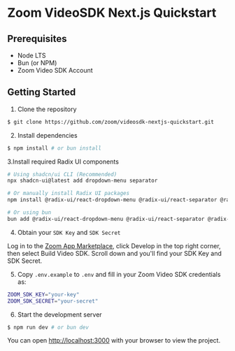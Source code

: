 # Zoom VideoSDK Next.js Quickstart

## Prerequisites

- Node LTS
- Bun (or NPM)
- Zoom Video SDK Account

## Getting Started

1. Clone the repository

```bash
$ git clone https://github.com/zoom/videosdk-nextjs-quickstart.git
```

2. Install dependencies

```bash
$ npm install # or bun install
```
3.Install required Radix UI components

```bash
# Using shadcn/ui CLI (Recommended)
npx shadcn-ui@latest add dropdown-menu separator

# Or manually install Radix UI packages
npm install @radix-ui/react-dropdown-menu @radix-ui/react-separator @radix-ui/react-slot

# Or using bun
bun add @radix-ui/react-dropdown-menu @radix-ui/react-separator @radix-ui/react-slot
```

4. Obtain your `SDK Key` and `SDK Secret`

Log in to the [Zoom App Marketplace](https://marketplace.zoom.us/), click Develop in the top right corner, then select Build Video SDK. Scroll down and you'll find your SDK Key and SDK Secret.

5. Copy `.env.example` to `.env` and fill in your Zoom Video SDK credentials as:

```bash
ZOOM_SDK_KEY="your-key"
ZOOM_SDK_SECRET="your-secret"
```

6. Start the development server

```bash
$ npm run dev # or bun dev 
```

You can open [http://localhost:3000](http://localhost:3000) with your browser to view the project.
